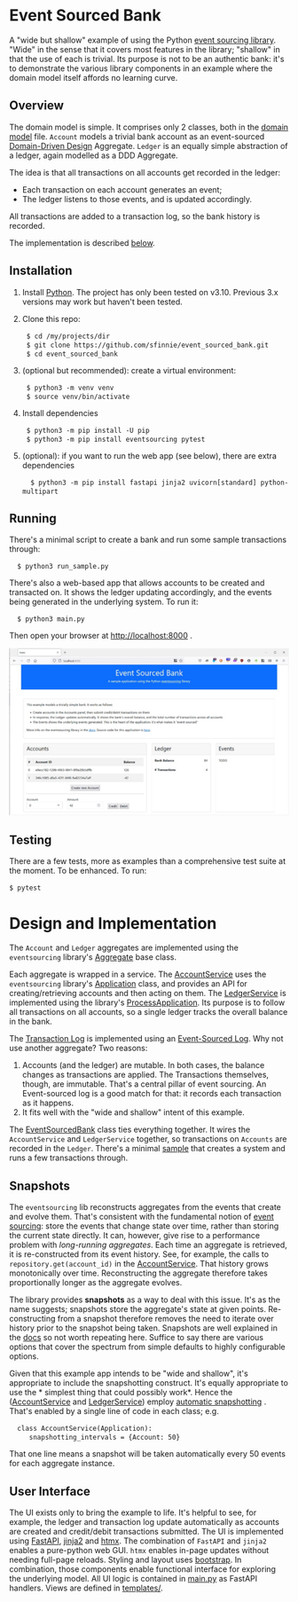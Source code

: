 # Event Sourced Bank

A "wide but shallow" example of using the Python [event sourcing library](https://github.com/pyeventsourcing/eventsourcing).  "Wide" in the sense that it covers most features in the library; "shallow" in that the use of each is trivial.  Its purpose is not to be an authentic bank: it's to demonstrate the various library components in an example where the domain model itself affords no learning curve.

## Overview

The domain model is simple. It comprises only 2 classes, both in the [domain model](event_sourced_bank/domain_model.py) file.  `Account` models a trivial bank account as an event-sourced [Domain-Driven Design](https://en.wikipedia.org/wiki/Domain-driven_design) Aggregate.  `Ledger` is an equally simple abstraction of a ledger, again modelled as a DDD Aggregate.  

The idea is that all transactions on all accounts get recorded in the ledger:  

* Each transaction on each account generates an event;
* The ledger listens to those events, and is updated accordingly.

All transactions are added to a transaction log, so the bank history is recorded.

The implementation is described [below](#implementation).

## Installation

1. Install [Python](https://www.python.org/downloads/).  The project has only been tested on v3.10.  Previous 3.x versions may work but haven't been tested.

2. Clone this repo:

        $ cd /my/projects/dir
        $ git clone https://github.com/sfinnie/event_sourced_bank.git
        $ cd event_sourced_bank

3. (optional but recommended): create a virtual environment:

        $ python3 -m venv venv
        $ source venv/bin/activate

4. Install dependencies

        $ python3 -m pip install -U pip
        $ python3 -m pip install eventsourcing pytest 

5. (optional): if you want to run the web app (see below), there are extra dependencies

         $ python3 -m pip install fastapi jinja2 uvicorn[standard] python-multipart


## Running

There's a minimal script to create a bank and run some sample transactions through:

      $ python3 run_sample.py

There's also a web-based app that allows accounts to be created and transacted on.  It shows the 
ledger updating accordingly, and the events being generated in the underlying system.  To run it:

      $ python3 main.py

Then open your browser at [http://localhost:8000](http://localhost:8000) .

![Web app screenshot](docs/screenshot.png)

## Testing

There are a few tests, more as examples than a comprehensive test suite at the moment.  To be enhanced.  To run:

    $ pytest

# Design and Implementation <a name="implementation"></a>

The `Account` and `Ledger` aggregates are implemented using the `eventsourcing`
library's [Aggregate](https://eventsourcing.readthedocs.io/en/latest/topics/domain.html) base class.

Each aggregate is wrapped in a service.  The [AccountService](event_sourced_bank/account_service.py) uses the `eventsourcing`
library's [Application](https://eventsourcing.readthedocs.io/en/latest/topics/application.html)
class, and provides an API for creating/retrieving accounts and then acting on
them. The [LedgerService](event_sourced_bank/ledger_service.py) is implemented
using the library's [ProcessApplication](https://eventsourcing.readthedocs.io/en/latest/topics/system.html). Its purpose is to follow all transactions on all accounts, so a single ledger
tracks the overall balance in the bank.

The [Transaction Log](event_sourced_bank/transaction_log_service.py) is implemented using an [Event-Sourced Log](https://eventsourcing.readthedocs.io/en/stable/topics/application.html?highlight=Event%20Sourced%20Log#event-sourced-log).  Why not use another aggregate?  Two reasons:

1. Accounts (and the ledger) are mutable.  In both cases, the balance changes as transactions are applied.  The Transactions themselves, though, are immutable.  That's a central pillar of event sourcing.  An Event-sourced log is a good match for that: it records each transaction as it happens.
2. It fits well with the "wide and shallow" intent of this example.

The [EventSourcedBank](event_sourced_bank/bank_system.py) class ties everything
together. It wires the `AccountService` and `LedgerService` together, so
transactions on `Accounts` are recorded in the `Ledger`. There's a
minimal [sample](run_sample.py) that creates a system and runs a few
transactions through.

## Snapshots <a name="snapshots"></a>

The `eventsourcing` lib reconstructs aggregates from the events that create and
evolve them. That's consistent with the fundamental notion
of [event sourcing](https://martinfowler.com/eaaDev/EventSourcing.html): store
the events that change state over time, rather than storing the current state
directly. It can, however, give rise to a performance problem with *long-running
aggregates*. Each time an aggregate is retrieved, it is re-constructed from its
event history. See, for example, the calls to `repository.get(account_id)` in
the [AccountService](event_sourced_bank/account_service.py). That history grows
monotonically over time. Reconstructing the aggregate therefore takes
proportionally longer as the aggregate evolves.

The library provides **snapshots** as a way to deal with this issue. It's as the
name suggests; snapshots store the aggregate's state at given points.
Re-constructing from a snapshot therefore removes the need to iterate over
history prior to the snapshot being taken. Snapshots are well explained in
the [docs](https://eventsourcing.readthedocs.io/en/stable/topics/application.html#snapshotting)
so not worth repeating here. Suffice to say there are various options that cover
the spectrum from simple defaults to highly configurable options.

Given that this example app intends to be "wide and shallow", it's appropriate
to include the snapshotting construct. It's equally appropriate to use the *
simplest thing that could possibly work*. Hence
the ([AccountService](event_sourced_bank/account_service.py)
and [LedgerService](event_sourced_bank/ledger_service.py))
employ [automatic snapshotting](https://eventsourcing.readthedocs.io/en/stable/topics/application.html#automatic-snapshotting)
. That's enabled by a single line of code in each class; e.g.

      class AccountService(Application):
         snapshotting_intervals = {Account: 50}

That one line means a snapshot will be taken automatically every 50 events for
each aggregate instance.

## User Interface

The UI exists only to bring the example to life.  It's helpful to see, for example, the ledger and transaction log update automatically as accounts are created and credit/debit transactions submitted.  The UI is implemented using [FastAPI](https://fastapi.tiangolo.com/), [jinja2](https://jinja.palletsprojects.com/en/3.0.x/) and [htmx](https://htmx.org/).  The combination of `FastAPI` and `jinja2` enables a pure-python web GUI.  `htmx` enables in-page updates without needing full-page reloads.  Styling and layout uses [bootstrap](https://getbootstrap.com/).  In combination, those components enable functional interface for exploring the underlying model.  All UI logic is contained in [main.py](main.py) as FastAPI handlers.  Views are defined in [templates/](templates).